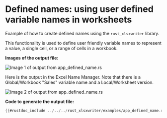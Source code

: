 # Defined names: using user defined variable names in worksheets

Example of how to create defined names using the `rust_xlsxwriter` library.

This functionality is used to define user friendly variable names to represent a
value, a single cell,  or a range of cells in a workbook.

**Images of the output file:**

![Image 1 of output from app_defined_name.rs](../../images/app_defined_name1.png)

Here is the output in the Excel Name Manager. Note that there is a
Global/Workbook "Sales" variable name and a Local/Worksheet version.

![Image 2 of output from app_defined_name.rs](../../images/app_defined_name2.png)

**Code to generate the output file:**

```rust
{{#rustdoc_include ../../../rust_xlsxwriter/examples/app_defined_name.rs:10:}}
```
